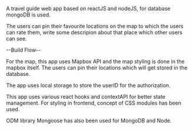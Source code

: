 A travel guide web app based on reactJS and nodeJS, for database mongoDB is used.

The users can pin their favourite locations on the map to which the users can rate them, write some descripion about that place which other users can see.

--Build Flow--

For the map, this app uses Mapbox API and the map styling is done in the mapbox itself. The users can pin their locations which will get stored in the database.

The app uses local storage to store the userID for the authorization.

This app uses various react hooks and contextAPI for better state management. For styling in frontend, concept of CSS modules has been used.

ODM library Mongoose has also been used for MongoDB and Node.
